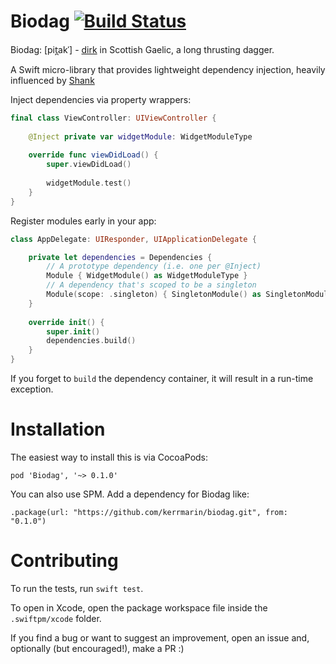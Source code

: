 # Biodag [![Build Status](https://travis-ci.org/kerrmarin/biodag.svg?branch=develop)](https://travis-ci.org/kerrmarin/biodag)

Biodag: [pit̪akˈ] - [dirk](https://en.wikipedia.org/wiki/Dirk) in Scottish Gaelic, a long thrusting dagger.

A Swift micro-library that provides lightweight dependency injection, heavily influenced by [Shank](https://github.com/ZamzamInc/Shank)

Inject dependencies via property wrappers:
```swift
final class ViewController: UIViewController {
    
    @Inject private var widgetModule: WidgetModuleType
    
    override func viewDidLoad() {
        super.viewDidLoad()
        
        widgetModule.test()
    }
}
```

Register modules early in your app:
```swift
class AppDelegate: UIResponder, UIApplicationDelegate {

    private let dependencies = Dependencies {
        // A prototype dependency (i.e. one per @Inject)
        Module { WidgetModule() as WidgetModuleType }
        // A dependency that's scoped to be a singleton
        Module(scope: .singleton) { SingletonModule() as SingletonModuleType }
    }
    
    override init() {
        super.init()
        dependencies.build()
    }
}
```

If you forget to `build` the dependency container, it will result in a run-time exception. 

# Installation

The easiest way to install this is via CocoaPods:

```
pod 'Biodag', '~> 0.1.0'
```

You can also use SPM. Add a dependency for Biodag like:

```
.package(url: "https://github.com/kerrmarin/biodag.git", from: "0.1.0")
```

# Contributing

To run the tests, run `swift test`.

To open in Xcode, open the package workspace file inside the `.swiftpm/xcode` folder.

If you find a bug or want to suggest an improvement, open an issue and, optionally (but encouraged!), make a PR :)